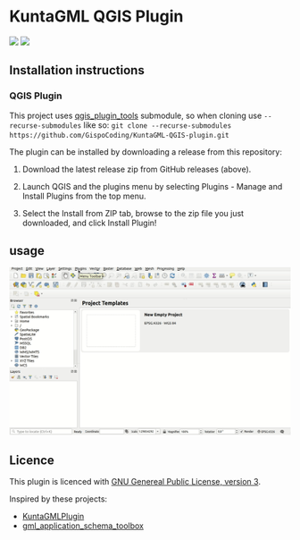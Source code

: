 KuntaGML QGIS Plugin
===================
![](https://github.com/GispoCoding/KuntaGML-QGIS-plugin/workflows/Tests/badge.svg)
![](https://github.com/GispoCoding/KuntaGML-QGIS-plugin/workflows/Release/badge.svg)


## Installation instructions
### QGIS Plugin
This project uses [qgis_plugin_tools](https://github.com/GispoCoding/qgis_plugin_tools) submodule, so when cloning 
use `--recurse-submodules` like so:
`git clone --recurse-submodules https://github.com/GispoCoding/KuntaGML-QGIS-plugin.git`


The plugin can be installed by downloading a release from this repository:

1. Download the latest release zip from GitHub releases (above).

2. Launch QGIS and the plugins menu by selecting Plugins - Manage and Install Plugins from the top menu.

3. Select the Install from ZIP tab, browse to the zip file you just downloaded, and click Install Plugin!


## usage
![Plugin in action](/docs/k-gml.gif?raw=true "Plugin in action")


## Licence

This plugin is licenced with [GNU Genereal Public License, version 3](https://www.gnu.org/licenses/gpl-3.0.en.html).


Inspired by these projects:
* [KuntaGMLPlugin](https://github.com/ernogispo/KuntaGMLPlugin)
* [gml_application_schema_toolbox](https://github.com/BRGM/gml_application_schema_toolbox)

